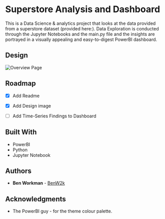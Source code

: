 # Superstore Analysis and Dashboard

This is a Data Science & analytics project that looks at the data provided from a superstore dataset (provided here:). Data Exploration is conducted through the Jupyter Notebooks and the main.py file
and the insights are portrayed in a visually appealing and easy-to-digest PowerBI dashboard.



## Design

![Overview Page](https://github.com/BenW2k/superstore/assets/100225853/991cd113-dc33-476b-a8ca-f2320d3ed6b9)


## Roadmap

- [x] Add Readme
- [x] Add Design image
- [ ] Add Time-Series Findings to Dashboard


## Built With

* PowerBI
* Python
* Jupyter Notebook
 

## Authors

* **Ben Workman** -  [BenW2k](https://github.com/BenW2k)

## Acknowledgments

* The PowerBI guy - for the theme colour palette.
